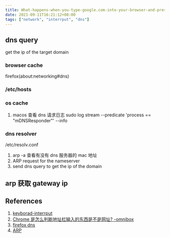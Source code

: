 ```yaml
---
title: What-happens-when-you-type-google.com-into-your-browser-and-press-enter
date: 2021-09-11T16:21:12+08:00
tags: ["network", "interrput", "dns"]
---
```


## dns query

get the ip of the target domain

### browser cache

firefox(about:networking#dns)

### /etc/hosts

### os cache

1. macos 查看 dns 请求日志 sudo log stream --predicate 'process == "mDNSResponder"' --info


### dns resolver

/etc/resolv.conf

1. arp -a 查看有没有 dns 服务器的 mac 地址
2. ARP request for the nameserver
3. send dns query to get the ip of the domain

## arp 获取 gateway ip

## References

1. [keyborad-interrput](http://www.science.smith.edu/~nhowe/262/oldlabs/keyboard.html)
2. [Chrome 是怎么判断地址栏输入的东西是不是网址? -omnibox](https://www.zhihu.com/question/560616439/answer/2722866208)
3. [firefox dns](about:networking#dns) 
4. [ARP](https://www.fortinet.com/resources/cyberglossary/what-is-arp)
